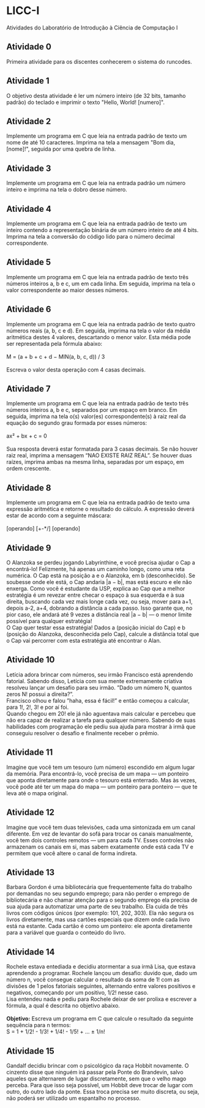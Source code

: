 # LICC-I
Atividades do Laboratório de Introdução à Ciência de Computação I
## Atividade 0
Primeira atividade para os discentes conhecerem o sistema do runcodes.
## Atividade 1
O objetivo desta atividade é ler um número inteiro (de 32 bits, tamanho padrão) do teclado e imprimir o texto "Hello, World! [numero]".
## Atividade 2
Implemente um programa em C que leia na entrada padrão de texto um nome de até 10 caracteres. Imprima na tela a mensagem "Bom dia, [nome]!", seguida por uma quebra de linha.
## Atividade 3
Implemente um programa em C que leia na entrada padrão um número inteiro e imprima na tela o dobro desse número.
## Atividade 4
Implemente um programa em C que leia na entrada padrão de texto um inteiro contendo a representação binária de um número inteiro de até 4 bits. Imprima na tela a conversão do código lido para o número decimal correspondente.
## Atividade 5
Implemente um programa em C que leia na entrada padrão de texto três números inteiros a, b e c, um em cada linha. Em seguida, imprima na tela o valor correspondente ao maior desses números.
## Atividade 6
Implemente um programa em C que leia na entrada padrão de texto quatro números reais (a, b, c e d). Em seguida, imprima na tela o valor da média aritmética destes 4 valores, descartando o menor valor. Esta média pode ser representada pela fórmula abaixo:<br><br>
M = (a + b + c + d − MIN(a, b, c, d)) / 3<br><br>
Escreva o valor desta operação com 4 casas decimais.
## Atividade 7
Implemente um programa em C que leia na entrada padrão de texto três números inteiros a, b e c, separados por um espaço em branco. Em seguida, imprima na tela o(s) valor(es) correspondente(s) à raiz real da equação do segundo grau formada por esses números:<br><br>
ax² + bx + c = 0<br><br>
Sua resposta deverá estar formatada para 3 casas decimais. Se não houver raiz real, imprima a mensagem “NAO EXISTE RAIZ REAL”. Se houver duas raízes, imprima ambas na mesma linha, separadas por um espaço, em ordem crescente.
## Atividade 8
Implemente um programa em C que leia na entrada padrão de texto uma expressão aritmética e retorne o resultado do cálculo. A expressão deverá estar de acordo com a seguinte máscara:<br><br>
[operando] [+-*/] [operando]
## Atividade 9
O Alanzoka se perdeu jogando Labyrinthine, e você precisa ajudar o Cap a encontrá-lo! Felizmente, há apenas um caminho longo, como uma reta numérica. O Cap está na posição a e o Alanzoka, em b (desconhecido). Se soubesse onde ele está, o Cap andaria |a − b|, mas está escuro e ele não enxerga. Como você é estudante da USP, explica ao Cap que a melhor estratégia é um revezar entre checar o espaço à sua esquerda e à sua direita, buscando cada vez mais longe cada vez, ou seja, mover para a+1, depois a-2, a+4, dobrando a distância a cada passo. Isso garante que, no pior caso, ele andará até 9 vezes a distância real |a − b| — o menor limite possível para qualquer estratégia!<br>
O Cap quer testar essa estratégia! Dados a (posição inicial do Cap) e b (posição do Alanzoka, desconhecida pelo Cap), calcule a distância total que o Cap vai percorrer com esta estratégia até encontrar o Alan.
## Atividade 10
Letícia adora brincar com números, seu irmão Francisco está aprendendo fatorial. Sabendo disso, Letícia com sua mente extremamente criativa resolveu lançar um desafio para seu irmão. ”Dado um número N, quantos zeros N! possui a direita?”.<br>
Francisco olhou e falou ”haha, essa é fácil!” e então começou a calcular, para 1!, 2!, 3! e por aí foi.<br>
Quando chegou em 20! ele já não aguentava mais calcular e percebeu que não era capaz de realizar a tarefa para qualquer número. Sabendo de suas habilidades com programação ele pediu sua ajuda para mostrar à irmã que conseguiu resolver o desafio e finalmente receber o prêmio.
## Atividade 11
Imagine que você tem um tesouro (um número) escondido em algum lugar da memória. Para encontrá-lo, você precisa de um mapa — um ponteiro que aponta diretamente para onde o tesouro está enterrado. Mas às vezes, você pode até ter um mapa do mapa — um ponteiro para ponteiro — que te leva até o mapa original.
## Atividade 12
Imagine que você tem duas televisões, cada uma sintonizada em um canal diferente. Em vez de levantar do sofá para trocar os canais manualmente, você tem dois controles remotos — um para cada TV. Esses controles não armazenam os canais em si, mas sabem exatamente onde está cada TV e permitem que você altere o canal de forma indireta.
## Atividade 13
Barbara Gordon é uma bibliotecária que frequentemente falta do trabalho por demandas no seu segundo emprego; para não perder o emprego de bibliotecária e não chamar atenção para o segundo emprego ela precisa de sua ajuda para automatizar uma parte de seu trabalho. Ela cuida de três livros com códigos únicos (por exemplo: 101, 202, 303). Ela não segura os livros diretamente, mas usa cartões especiais que dizem onde cada livro está na estante. Cada cartão é como um ponteiro: ele aponta diretamente para a variável que guarda o conteúdo do livro.
## Atividade 14
Rochele estava entediada e decidiu atormentar a sua irmã Lisa, que estava aprendendo a programar. Rochele lançou um desafio: duvido que, dado um número n, você consegue calcular o resultado da soma de 1! com as divisões de 1 pelos fatoriais seguintes, alternando entre valores positivos e negativos, começando por um positivo, 1/2! nesse caso.<br>
Lisa entendeu nada e pediu para Rochele deixar de ser prolixa e escrever a fórmula, a qual é descrita no objetivo abaixo.<br><br>
**Objetivo:** Escreva um programa em C que calcule o resultado da seguinte sequência para n termos:<br>
S = 1 + 1/2! - 1/3! + 1/4! - 1/5! + ... ± 1/n!
## Atividade 15
Gandalf decidiu brincar com o psicológico da raça Hobbit novamente. O cinzento disse que ninguém irá passar pela Ponte do Brandevin, salvo aqueles que alternarem de lugar discretamente, sem que o velho mago perceba. Para que isso seja possível, um Hobbit deve trocar de lugar com outro, do outro lado da ponte. Essa troca precisa ser muito discreta, ou seja, não poderá ser utilizado um espantalho no processo.

